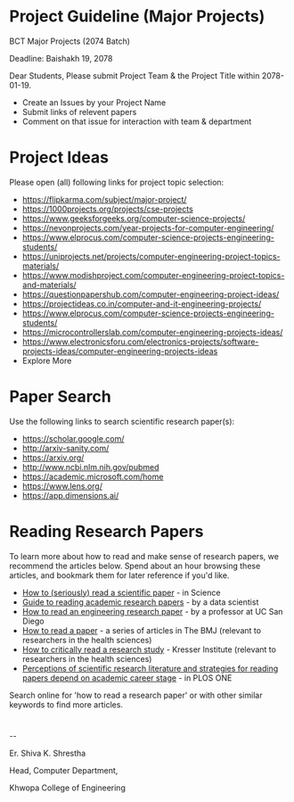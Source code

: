 # Project Guideline (Major Projects)
BCT Major Projects (2074 Batch)

Deadline:
Baishakh 19, 2078

Dear Students,
Please submit Project Team & the Project Title within 2078-01-19.
- Create an Issues by your Project Name
- Submit links of relevent papers
- Comment on that issue for interaction with team & department

# Project Ideas
Please open (all) following links for project topic selection:
- https://flipkarma.com/subject/major-project/
- https://1000projects.org/projects/cse-projects
- https://www.geeksforgeeks.org/computer-science-projects/
- https://nevonprojects.com/year-projects-for-computer-engineering/
- https://www.elprocus.com/computer-science-projects-engineering-students/
- https://uniprojects.net/projects/computer-engineering-project-topics-materials/
- https://www.modishproject.com/computer-engineering-project-topics-and-materials/
- https://questionpapershub.com/computer-engineering-project-ideas/
- https://projectideas.co.in/computer-and-it-engineering-projects/
- https://www.elprocus.com/computer-science-projects-engineering-students/
- https://microcontrollerslab.com/computer-engineering-projects-ideas/
- https://www.electronicsforu.com/electronics-projects/software-projects-ideas/computer-engineering-projects-ideas
- Explore More

# Paper Search
Use the following links to search scientific research paper(s):
- https://scholar.google.com/
- http://arxiv-sanity.com/
- https://arxiv.org/
- http://www.ncbi.nlm.nih.gov/pubmed
- https://academic.microsoft.com/home
- https://www.lens.org/
- https://app.dimensions.ai/


# Reading Research Papers
To learn more about how to read and make sense of research papers, we recommend the articles below. Spend about an hour browsing these articles, and bookmark them for later reference if you'd like.

- [How to (seriously) read a scientific paper](https://www.sciencemag.org/careers/2016/03/how-seriously-read-scientific-paper) - in Science
- [Guide to reading academic research papers](https://towardsdatascience.com/guide-to-reading-academic-research-papers-c69c21619de6) - by a data scientist
- [How to read an engineering research paper](https://cseweb.ucsd.edu/~wgg/CSE210/howtoread.html) - by a professor at UC San Diego
- [How to read a paper](https://www.bmj.com/about-bmj/resources-readers/publications/how-read-paper) - a series of articles in The BMJ (relevant to researchers in the health sciences)
- [How to critically read a research study](https://kresserinstitute.com/critically-read-research-study/) - Kresser Institute (relevant to researchers in the health sciences)
- [Perceptions of scientific research literature and strategies for reading papers depend on academic career stage](https://journals.plos.org/plosone/article?id=10.1371/journal.pone.0189753) - in PLOS ONE

Search online for 'how to read a research paper' or with other similar keywords to find more articles.


# 
--

Er. Shiva K. Shrestha

Head, Computer Department,

Khwopa College of Engineering

